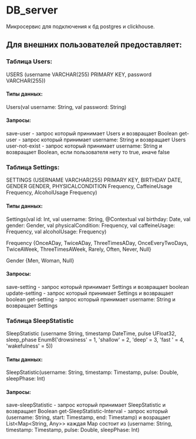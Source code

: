 # DB_server

Микросервис для подключения к бд postgres и clickhouse.

## Для внешних пользователей предоставляет:

### Таблица Users:

USERS (username VARCHAR(255) PRIMARY KEY, password VARCHAR(255))

#### Типы данных:

Users(val username: String, val password: String)

#### Запросы:

save-user - запрос который принимает Users и возвращает Boolean
get-user - запрос который принимает username: String и возвращает Users
user-not-exist - запрос который принимает username: String и возвращает Boolean, если пользователя нету то true, иначе false

### Таблица Settings:

SETTINGS (USERNAME VARCHAR(255) PRIMARY KEY, BIRTHDAY DATE, GENDER GENDER, PHYSICALCONDITION Frequency, CaffeineUsage Frequency, AlcoholUsage Frequency)

#### Типы данных:

Settings(val id: Int, val username: String, @Contextual val birthday: Date, val gender: Gender, val physicalCondition: Frequency, val caffeineUsage: Frequency, val alcoholUsage: Frequency)

Frequency {OnceADay, TwiceADay, ThreeTimesADay, OnceEveryTwoDays, TwiceAWeek, ThreeTimesAWeek, Rarely, Often, Never, Null}

Gender {Men, Woman, Null}

#### Запросы:

save-setting - запрос который принимает Settings и возвращает boolean
update-setting - запрос который принимает Settings и возвращает boolean
get-setting - запрос который принимает username: String и возвращает Settings

### Таблица SleepStatistic

SleepStatistic (username String,
                timestamp DateTime,
                pulse UFloat32,
                sleep_phase Enum8('drowsiness' = 1, 'shallow' = 2, 'deep' = 3, 'fast ' = 4, 'wakefulness' = 5))

#### Типы данных:

SleepStatistic(username: String, timestamp: Timestamp, pulse: Double, sleepPhase: Int)

#### Запросы:

save-sleepStatistic - запрос который принимает SleepStatistic и возвращает Boolean
get-SleepStatistic-Interval - запрос который (username: String, start: Timestamp, end: Timestamp) и возращает List<Map<String, Any>> каждая Map состоит из (username: String,  timestamp: Timestamp, pulse: Double, sleepPhase: Int)

